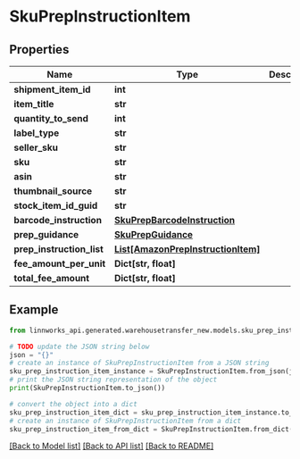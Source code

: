 # SkuPrepInstructionItem


## Properties

Name | Type | Description | Notes
------------ | ------------- | ------------- | -------------
**shipment_item_id** | **int** |  | [optional] 
**item_title** | **str** |  | [optional] 
**quantity_to_send** | **int** |  | [optional] 
**label_type** | **str** |  | [optional] 
**seller_sku** | **str** |  | [optional] 
**sku** | **str** |  | [optional] 
**asin** | **str** |  | [optional] 
**thumbnail_source** | **str** |  | [optional] 
**stock_item_id_guid** | **str** |  | [optional] 
**barcode_instruction** | [**SkuPrepBarcodeInstruction**](SkuPrepBarcodeInstruction.md) |  | [optional] 
**prep_guidance** | [**SkuPrepGuidance**](SkuPrepGuidance.md) |  | [optional] 
**prep_instruction_list** | [**List[AmazonPrepInstructionItem]**](AmazonPrepInstructionItem.md) |  | [optional] 
**fee_amount_per_unit** | **Dict[str, float]** |  | [optional] 
**total_fee_amount** | **Dict[str, float]** |  | [optional] 

## Example

```python
from linnworks_api.generated.warehousetransfer_new.models.sku_prep_instruction_item import SkuPrepInstructionItem

# TODO update the JSON string below
json = "{}"
# create an instance of SkuPrepInstructionItem from a JSON string
sku_prep_instruction_item_instance = SkuPrepInstructionItem.from_json(json)
# print the JSON string representation of the object
print(SkuPrepInstructionItem.to_json())

# convert the object into a dict
sku_prep_instruction_item_dict = sku_prep_instruction_item_instance.to_dict()
# create an instance of SkuPrepInstructionItem from a dict
sku_prep_instruction_item_from_dict = SkuPrepInstructionItem.from_dict(sku_prep_instruction_item_dict)
```
[[Back to Model list]](../README.md#documentation-for-models) [[Back to API list]](../README.md#documentation-for-api-endpoints) [[Back to README]](../README.md)


